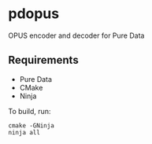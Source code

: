 # pdopus
OPUS encoder and decoder for Pure Data

## Requirements
- Pure Data
- CMake
- Ninja

To build, run:
```
cmake -GNinja
ninja all
```
